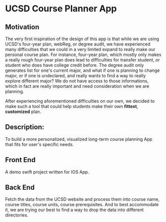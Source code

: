 # UCSD Course Planner App
## Motivation
The very first inspiration of the design of this app is that while we are using UCSD's four-year plan, webReg, or degree audit, we have experienced many difficulties that we could in a very limited expand to really make our personal course plan. For instance, four-year plan, which mostly only makes a really rough four-year plan does lead to difficulties for transfer student, or student who does have college credit before. The degree audit only generates list for one's current major, and what if one is planning to change major, or if one is undeclared, and really wants to find a way to really explore different major? We do not have access to those informations, which in fact are really important and need consideration when we are planning. 

After experiencing aforementioned difficulties on our own, we decided to make such a tool that could help students make their own **fittest**, **customized** plan.

## Description:
To build a more personalized, visualized long-term course planning App that fits for user's specific needs.
## Front End
A demo swift project written for IOS App.
## Back End
Fetch the data from the UCSD website and process them into course name, course titles, course units, course prerequisites. And to best accommodate it, we are trying our best to find a way to drop the data into different directories.
